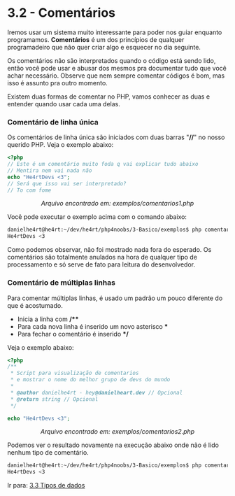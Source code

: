 # 3.2 - Comentários

Iremos usar um sistema muito interessante para poder nos guiar enquanto programamos. **Comentários** é um dos princípios de qualquer programadeiro que não quer criar algo e esquecer no dia seguinte.

Os comentários não são interpretados quando o código está sendo lido, então você pode usar e abusar dos mesmos pra documentar tudo que você achar necessário.
Observe que nem sempre comentar códigos é bom, mas isso é assunto pra outro momento.

Existem duas formas de comentar no PHP, vamos conhecer as duas e entender quando usar cada uma delas.

### Comentário de linha única

Os comentários de linha única são iniciados com duas barras "**//**" no nosso querido PHP.
Veja o exemplo abaixo:

```php
<?php
// Este é um comentário muito foda q vai explicar tudo abaixo
// Mentira nem vai nada não
echo "He4rtDevs <3";
// Será que isso vai ser interpretado?
// To com fome
```

<center><i>Arquivo encontrado em: exemplos/comentarios1.php</i></center>

Você pode executar o exemplo acima com o comando abaixo:<br>

```bash
danielhe4rt@he4rt:~/dev/he4rt/php4noobs/3-Basico/exemplos$ php comentarios1.php
He4rtDevs <3
```

Como podemos observar, não foi mostrado nada fora do esperado. Os comentários são totalmente anulados na hora de qualquer tipo de processamento e só serve de fato para leitura do desenvolvedor.

### Comentário de múltiplas linhas

Para comentar múltiplas linhas, é usado um padrão um pouco diferente do que é acostumado.

- Inicia a linha com **/\*\***
- Para cada nova linha é inserido um novo asterisco **\***
- Para fechar o comentário é inserido <strong>\*/</strong>

Veja o exemplo abaixo:

```php
<?php
/**
 * Script para visualização de comentarios
 * e mostrar o nome do melhor grupo de devs do mundo
 *
 * @author danielhe4rt - hey@danielheart.dev // Opcional
 * @return string // Opcional
 */

echo "He4rtDevs <3";
```

<center><i>Arquivo encontrado em: exemplos/comentarios2.php</i></center>

Podemos ver o resultado novamente na execução abaixo onde não é lido nenhum tipo de comentário.

```bash
danielhe4rt@he4rt:~/dev/he4rt/php4noobs/3-Basico/exemplos$ php comentarios2.php
He4rtDevs <3
```

Ir para: [3.3 Tipos de dados](3-Tipos-de-dados.md)